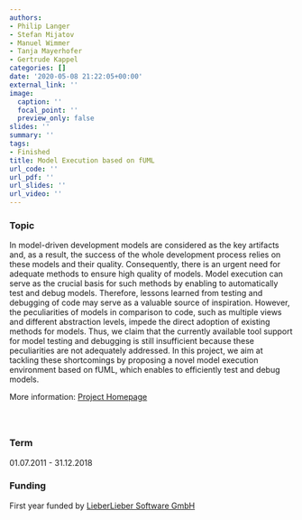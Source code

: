 ```yaml
---
authors:
- Philip Langer
- Stefan Mijatov
- Manuel Wimmer
- Tanja Mayerhofer
- Gertrude Kappel
categories: []
date: '2020-05-08 21:22:05+00:00'
external_link: ''
image:
  caption: ''
  focal_point: ''
  preview_only: false
slides: ''
summary: ''
tags:
- Finished
title: Model Execution based on fUML
url_code: ''
url_pdf: ''
url_slides: ''
url_video: ''
---
```


### Topic

In model-driven development models are considered as the key artifacts and, as a result, the success of the whole development process relies on these models and their quality. Consequently, there is an urgent need for adequate methods to ensure high quality of models. Model execution can serve as the crucial basis for such methods by enabling to automatically test and debug models. Therefore, lessons learned from testing and debugging of code may serve as a valuable source of inspiration. However, the peculiarities of models in comparison to code, such as multiple views and different abstraction levels, impede the direct adoption of existing methods for models. Thus, we claim that the currently available tool support for model testing and debugging is still insufficient because these peculiarities are not adequately addressed. In this project, we aim at tackling these shortcomings by proposing a novel model execution environment based on fUML, which enables to efficiently test and debug models.

More information: [Project Homepage](http://www.modelexecution.org)

### 

&nbsp;

### Term

01.07.2011 - 31.12.2018

### Funding

First year funded by [LieberLieber Software GmbH](http://www.lieberlieber.com)